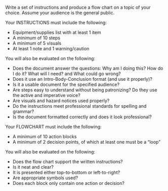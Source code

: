 Write a set of instructions and produce a flow chart on a topic of your choice. Assume your audience is the general public.

Your INSTRUCTIONS must include the following:
- Equipment/supplies list with at least 1 item
- A minimum of 10 steps
- A minimum of 5 visuals
- At least 1 note and 1 warning/caution

You will also be evaluated on the following:
- Does the document answer the questions: Why am I doing this? How do I do it? What will I need? and What could go wrong?
- Does it use an Intro-Body-Conclusion format (and use it properly)?
- Is it a usable document for the specified audience?
- Are steps easy to understand without being patronizing? Do they use the active and imperative voice?
- Are visuals and hazard notices used properly?
- Do the instructions meet professional standards for spelling and grammar?
- Is the document formatted correctly and does it look professional?

Your FLOWCHART must include the following:
- A minimum of 10 action blocks
- A minimum of 2 decision points, of which at least one must be a “loop”

You will also be evaluated on the following:
- Does the flow chart support the written instructions?
- Is it neat and clear?
- It is presented either top-to-bottom or left-to-right?
- Are appropriate symbols used?
- Does each block only contain one action or decision?

